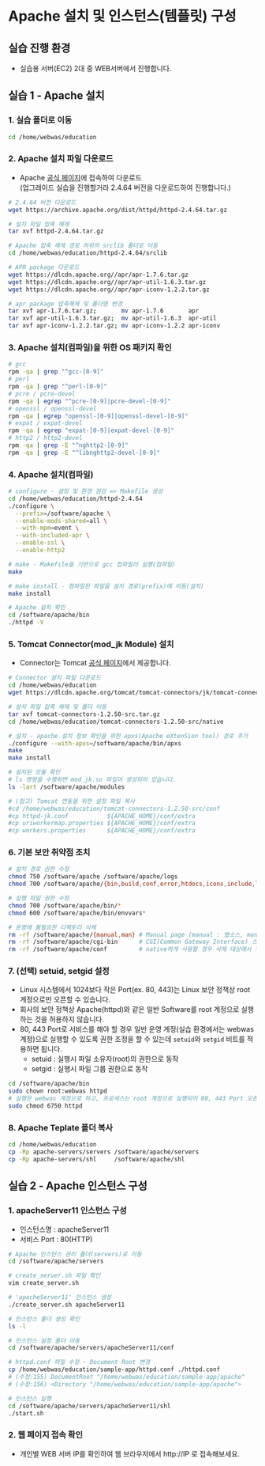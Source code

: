 # Apache 설치 및 인스턴스(템플릿) 구성

## 실습 진행 환경

- 실습용 서버(EC2) 2대 중 WEB서버에서 진행합니다.

## 실습 1 - Apache 설치

### 1. 실습 폴더로 이동

```bash
cd /home/webwas/education
```

### 2. Apache 설치 파일 다운로드

- Apache [공식 페이지](https://httpd.apache.org)에 접속하여 다운로드  
  (업그레이드 실습을 진행할거라 2.4.64 버전을 다운로드하여 진행합니다.)

```bash
# 2.4.64 버전 다운로드
wget https://archive.apache.org/dist/httpd/httpd-2.4.64.tar.gz

# 설치 파일 압축 해제
tar xvf httpd-2.4.64.tar.gz

# Apache 압축 해제 경로 하위의 srclib 폴더로 이동
cd /home/webwas/education/httpd-2.4.64/srclib

# APR package 다운로드
wget https://dlcdn.apache.org//apr/apr-1.7.6.tar.gz
wget https://dlcdn.apache.org//apr/apr-util-1.6.3.tar.gz
wget https://dlcdn.apache.org//apr/apr-iconv-1.2.2.tar.gz

# apr package 압축해제 및 폴더명 변경
tar xvf apr-1.7.6.tar.gz;       mv apr-1.7.6       apr
tar xvf apr-util-1.6.3.tar.gz;  mv apr-util-1.6.3  apr-util
tar xvf apr-iconv-1.2.2.tar.gz; mv apr-iconv-1.2.2 apr-iconv
```

### 3. Apache 설치(컴파일)을 위한 OS 패키지 확인

```bash
# gcc
rpm -qa | grep "^gcc-[0-9]"
# perl
rpm -qa | grep "^perl-[0-9]"
# pcre / pcre-devel
rpm -qa | egrep "^pcre-[0-9]|pcre-devel-[0-9]"
# openssl / openssl-devel
rpm -qa | egrep "openssl-[0-9]|openssl-devel-[0-9]"
# expat / expat-devel
rpm -qa | egrep "expat-[0-9]|expat-devel-[0-9]"
# http2 / http2-devel
rpm -qa | grep -E "^nghttp2-[0-9]"
rpm -qa | grep -E "^libnghttp2-devel-[0-9]"
```

### 4. Apache 설치(컴파일)

```bash
# configure - 설정 및 환경 점검 => Makefile 생성
cd /home/webwas/education/httpd-2.4.64
./configure \
  --prefix=/software/apache \
  --enable-mods-shared=all \
  --with-mpm=event \
  --with-included-apr \
  --enable-ssl \
  --enable-http2

# make - Makefile을 기반으로 gcc 컴파일러 실행(컴파일)
make

# make install - 컴파일된 파일을 설치 경로(prefix)에 이동(설치)
make install

# Apache 설치 확인
cd /software/apache/bin
./httpd -V
```

### 5. Tomcat Connector(mod_jk Module) 설치

- Connector는 Tomcat [공식 페이지](https://tomcat.apache.org)에서 제공합니다.

```bash
# Connector 설치 파일 다운로드
cd /home/webwas/education
wget https://dlcdn.apache.org/tomcat/tomcat-connectors/jk/tomcat-connectors-1.2.50-src.tar.gz

# 설치 파일 압축 해제 및 폴더 이동
tar xvf tomcat-connectors-1.2.50-src.tar.gz
cd /home/webwas/education/tomcat-connectors-1.2.50-src/native

# 설치 - apache 설치 정보 확인을 위한 apxs(Apache eXtenSion tool) 경로 추가
./configure --with-apxs=/software/apache/bin/apxs
make
make install

# 설치된 모듈 확인
# ls 명령을 수행하면 mod_jk.so 파일이 생성되어 있습니다.
ls -lart /software/apache/modules

# (참고) Tomcat 연동을 위한 설정 파일 복사
#cd /home/webwas/education/tomcat-connectors-1.2.50-src/conf
#cp httpd-jk.conf           ${APACHE_HOME}/conf/extra
#cp uriworkermap.properties ${APACHE_HOME}/conf/extra
#cp workers.properties      ${APACHE_HOME}/conf/extra
```

### 6. 기본 보안 취약점 조치

```bash
# 설치 경로 권한 수정
chmod 750 /software/apache /software/apache/logs
chmod 700 /software/apache/{bin,build,conf,error,htdocs,icons,include,lib,modules}

# 실행 파일 권한 수정
chmod 700 /software/apache/bin/*
chmod 600 /software/apache/bin/envvars*

# 운영에 불필요한 디렉토리 삭제
rm -rf /software/apache/{manual,man} # Manual page (manual : 웹소스, man : man httpd용도)
rm -rf /software/apache/cgi-bin      # CGI(Common Gateway Interface) 스크립트 사용시 삭제 대상에서 제외
rm -rf /software/apache/conf         # native하게 사용할 경우 삭제 대상에서 제외
```

### 7. (선택) setuid, setgid 설정

- Linux 시스템에서 1024보다 작은 Port(ex. 80, 443)는 Linux 보안 정책상 root 계정으로만 오픈할 수 있습니다.
- 회사의 보안 정책상 Apache(httpd)와 같은 일반 Software를 root 계정으로 실행하는 것을 허용하지 않습니다.
- 80, 443 Port로 서비스를 해야 할 경우 일반 운영 계정(실습 환경에서는 webwas 계정)으로 실행할 수 있도록 권한 조정을 할 수 있는데 `setuid`와 `setgid` 비트를 적용하면 됩니다.
  - setuid : 실행시 파일 소유자(root)의 권한으로 동작
  - setgid : 실행시 파일 그룹 권한으로 동작

```bash
cd /software/apache/bin
sudo chown root:webwas httpd
# 실행은 webwas 계정으로 하고, 프로세스는 root 계정으로 실행되어 80, 443 Port 오픈(Binding)이 가능
sudo chmod 6750 httpd
```

### 8. Apache Teplate 폴더 복사

```bash
cd /home/webwas/education
cp -Rp apache-servers/servers /software/apache/servers
cp -Rp apache-servers/shl     /software/apache/shl
```

## 실습 2 - Apache 인스턴스 구성

### 1. apacheServer11 인스턴스 구성

- 인스턴스명 : apacheServer11
- 서비스 Port : 80(HTTP)

```bash
# Apache 인스턴스 관리 폴더(servers)로 이동
cd /software/apache/servers

# create_server.sh 파일 확인
vim create_server.sh

# 'apacheServer11' 인스턴스 생성
./create_server.sh apacheServer11

# 인스턴스 폴더 생성 확인
ls -l 

# 인스턴스 설정 폴더 이동
cd /software/apache/servers/apacheServer11/conf

# httpd.conf 파일 수정 - Document Root 변경
cp /home/webwas/education/sample-app/httpd.conf ./httpd.conf
# (수정:155) DocumentRoot "/home/webwas/education/sample-app/apache"
# (수정:156) <Directory "/home/webwas/education/sample-app/apache">

# 인스턴스 실행
cd /software/apache/servers/apacheServer11/shl
./start.sh
```

### 2. 웹 페이지 접속 확인

- 개인별 WEB 서버 IP를 확인하여 웹 브라우저에서 http://IP 로 접속해보세요.
